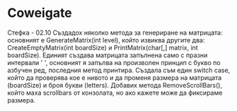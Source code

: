 # Coweigate
Стефка - 02.10
Създадох няколко метода за генериране на матрицата: основният е GenerateMatrix(int level), който извиква другите два: 
CreateEmptyMatrix(int boardSize) и PrintMatrix(char[,] matrix, int boardSize). 
Единият създава матрицата запълнена само с празни интервали ' ', основният я запълва на произволен принцип 
с букво по азбучен ред, последния метод принтира.
Създала съм един switch case, който да проверява кое е нивото и да променя размера на матрицата (boardSize) и броя букви (letters).
Добавих метода RemoveScrollBars(), който маха scrollbars от конзолата, но ако кажете може да фиксираме размера.


